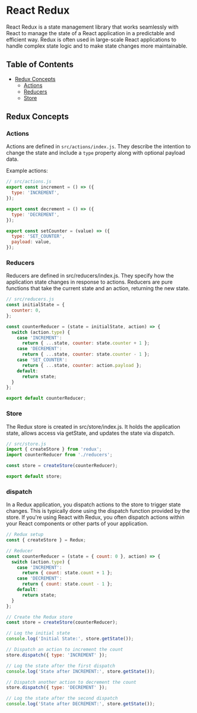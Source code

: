 # React Redux

React Redux is a state management library that works seamlessly with React to manage the state of a React application in a predictable and efficient way. Redux is often used in large-scale React applications to handle complex state logic and to make state changes more maintainable.

## Table of Contents

- [Redux Concepts](#redux-concepts)
  - [Actions](#actions)
  - [Reducers](#reducers)
  - [Store](#store)


## Redux Concepts

### Actions

Actions are defined in `src/actions/index.js`. They describe the intention to change the state and include a `type` property along with optional payload data.

Example actions:

```javascript
// src/actions.js
export const increment = () => ({
  type: 'INCREMENT',
});

export const decrement = () => ({
  type: 'DECREMENT',
});

export const setCounter = (value) => ({
  type: 'SET_COUNTER',
  payload: value,
});
```

### Reducers
Reducers are defined in src/reducers/index.js. They specify how the application state changes in response to actions. Reducers are pure functions that take the current state and an action, returning the new state.

```js
// src/reducers.js
const initialState = {
  counter: 0,
};

const counterReducer = (state = initialState, action) => {
  switch (action.type) {
    case 'INCREMENT':
      return { ...state, counter: state.counter + 1 };
    case 'DECREMENT':
      return { ...state, counter: state.counter - 1 };
    case 'SET_COUNTER':
      return { ...state, counter: action.payload };
    default:
      return state;
  }
};

export default counterReducer;
```

### Store
The Redux store is created in src/store/index.js. It holds the application state, allows access via getState, and updates the state via dispatch.
```js
// src/store.js
import { createStore } from 'redux';
import counterReducer from './reducers';

const store = createStore(counterReducer);

export default store;
```

### dispatch
In a Redux application, you dispatch actions to the store to trigger state changes. This is typically done using the dispatch function provided by the store. If you're using React with Redux, you often dispatch actions within your React components or other parts of your application.

```js
// Redux setup
const { createStore } = Redux;

// Reducer
const counterReducer = (state = { count: 0 }, action) => {
  switch (action.type) {
    case 'INCREMENT':
      return { count: state.count + 1 };
    case 'DECREMENT':
      return { count: state.count - 1 };
    default:
      return state;
  }
};

// Create the Redux store
const store = createStore(counterReducer);

// Log the initial state
console.log('Initial State:', store.getState());

// Dispatch an action to increment the count
store.dispatch({ type: 'INCREMENT' });

// Log the state after the first dispatch
console.log('State after INCREMENT:', store.getState());

// Dispatch another action to decrement the count
store.dispatch({ type: 'DECREMENT' });

// Log the state after the second dispatch
console.log('State after DECREMENT:', store.getState());

```